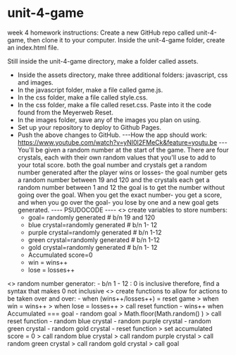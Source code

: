 # unit-4-game
week 4 homework
instructions:
Create a new GitHub repo called unit-4-game, then clone it to your computer.
Inside the unit-4-game folder, create an index.html file.

Still inside the unit-4-game directory, make a folder called assets.
- Inside the assets directory, make three additional folders: javascript, css and images.
- In the javascript folder, make a file called game.js.
- In the css folder, make a file called style.css.
- In the css folder, make a file called reset.css. Paste into it the code found from the Meyerweb Reset.
- In the images folder, save any of the images you plan on using.
- Set up your repository to deploy to Github Pages.
- Push the above changes to GitHub.
---How the app should work: https://www.youtube.com/watch?v=yNI0l2FMeCk&feature=youtu.be ---
You'll be given a random number at the start of the game.
There are four crystals, each with their own random values that you'll use to add to your total score.
both the goal number and crystals get a random number generated after the player wins or losses- the goal number gets a random number between 19 and 120 and the crystals each get a random number between 1 and 12
the goal is to get the number without going over the goal. 
When you get the exact number- you get a score, and when you go over the goal- you lose by one and a new goal gets generated.
----  PSUDOCODE ----
<> create variables to store numbers:
    - goal= randomly generated # b/n 19 and 120
    - blue crystal=randomly generated # b/n 1- 12
    - purple crystal=randomly generated # b/n 1-12
    - green crystal=randomly generated # b/n 1-12
    - gold crystal=randomly generated # b/n 1- 12
    - Accumulated score=0
    - win = wins++
    - lose = losses++

<> random number generator:
    - b/n 1 - 12 : 0 is inclusive therefore, find a syntax that makes 0 not inclusive
<> create functions to allow for actions to be taken over and over:
    - when (wins++/losses++) = reset game
        > when win = wins++
        > when lose = losses++
        > call reset function
    - wins++ when Accumulated === goal
    - random goal 
        > Math.floor(Math.random() )
        > call reset function
    - random blue crystal
    - random purple crystal
    - random green crystal
    - random gold crystal
    - reset function
        > set accumulated score = 0
        > call random blue crystal
        > call random purple crystal
        > call random green crystal
        > call random gold crystal
        > call goal




